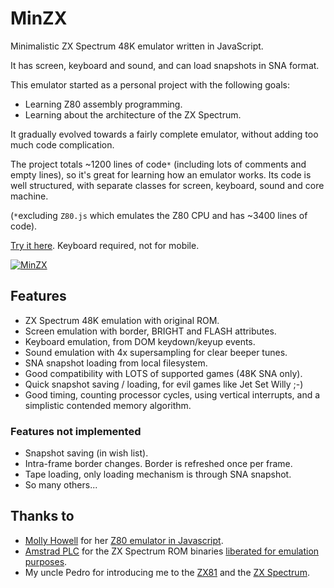 # MinZX
Minimalistic ZX Spectrum 48K emulator written in JavaScript.

It has screen, keyboard and sound, and can load snapshots in SNA format.

This emulator started as a personal project with the following goals:
- Learning Z80 assembly programming.
- Learning about the architecture of the ZX Spectrum.

It gradually evolved towards a fairly complete emulator, without adding too much code complication.

The project totals ~1200 lines of code`*` (including lots of comments and empty lines), so it's great for learning how an emulator works. Its code is well structured, with separate classes for screen, keyboard, sound and core machine.

(`*`excluding `Z80.js` which emulates the Z80 CPU and has ~3400 lines of code).

[Try it here](https://dcrespo3d.github.io/MinZX/index.html). Keyboard required, not for mobile.

[![MinZX](https://dcrespo3d.github.io/MinZX/docs/MinZX.png)](https://dcrespo3d.github.io/MinZX/index.html)

## Features
- ZX Spectrum 48K emulation with original ROM.
- Screen emulation with border, BRIGHT and FLASH attributes.
- Keyboard emulation, from DOM keydown/keyup events.
- Sound emulation with 4x supersampling for clear beeper tunes.
- SNA snapshot loading from local filesystem.
- Good compatibility with LOTS of supported games (48K SNA only).
- Quick snapshot saving / loading, for evil games like Jet Set Willy ;-)
- Good timing, counting processor cycles, using vertical interrupts, and a simplistic contended memory algorithm.

### Features not implemented
- Snapshot saving (in wish list).
- Intra-frame border changes. Border is refreshed once per frame.
- Tape loading, only loading mechanism is through SNA snapshot.
- So many others...

## Thanks to

- [Molly Howell](https://github.com/DrGoldfire) for her [Z80 emulator in Javascript](https://github.com/DrGoldfire/Z80.js).
- [Amstrad PLC](http://www.amstrad.com) for the ZX Spectrum ROM binaries [liberated for emulation purposes](http://www.worldofspectrum.org/permits/amstrad-roms.txt).
- My uncle Pedro for introducing me to the [ZX81](https://en.wikipedia.org/wiki/ZX81) and the [ZX Spectrum](https://en.wikipedia.org/wiki/ZX_Spectrum).